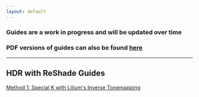 ```yaml
---
layout: default
---
```


### Guides are a work in progress and will be updated over time


### PDF versions of guides can also be found [here](https://github.com/CreepySasquatch/reshade-guides)

* * *

## HDR with ReShade Guides

[Method 1: Special K with Lilium's Inverse Tonemapping](.reshade-guides/Method-1-SK-Lilium-Inverse-Tonemapping.pdf)
